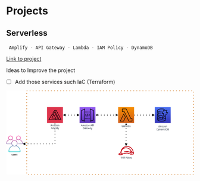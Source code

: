 # Projects

## Serverless

` Amplify - API Gateway - Lambda - IAM Policy - DynamoDB`

[Link to project](https://github.com/Sharker3312/AWS-Projects/tree/main/Serverless/Exponent)

Ideas to Improve the project

- [ ] Add those services such IaC (Terraform)

![](Serverless/Exponent/Serverless.png)